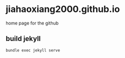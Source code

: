 # jiahaoxiang2000.github.io

home page for the github

## build jekyll

```bash
bundle exec jekyll serve
```
